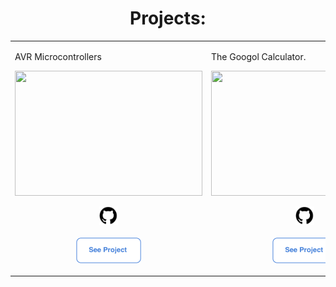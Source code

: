 <div id="header" align="center">
  <h1>Projects:</h1>

  <table>
    <tr>
      <td>
        <p>AVR Microcontrollers</p>
        <img src="./.github/own_react_img.png" width="300px" height="200px" />
        <p align="center"><a href=""><img src="./.github/github.png" width="30px" height="30px"></a>
          <br/>
          <br/>
          <a href="https://the-react-clone.netlify.app/">
            <img src="./.github/see_project.png" width="104px" height="41px" />
          </a>
        </p> 
      </td>
      <td>
        <p>The Googol Calculator.</p>
        <img src="./.github/mncrft.png" width="300px" height="200px" />
        <p align="center"><a href=""><img src="./.github/github.png" width="30px" height="30px"></a><br><br>
          <a href="">
            <img src="./.github/see_project.png" width="104px" height="41px" />
          </a>
        </p>
      </td>
    </tr>
  </table>
  
</div>
